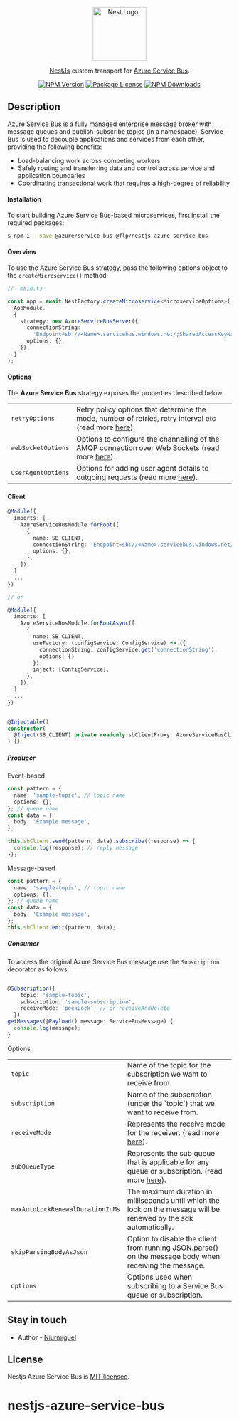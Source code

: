 <p align="center">
  <a href="http://nestjs.com/" target="blank"><img src="https://nestjs.com/img/logo-small.svg" width="120" alt="Nest Logo" /></a>
</p>

[circleci-image]: https://img.shields.io/circleci/build/github/nestjs/nest/master?token=abc123def456
[circleci-url]: https://circleci.com/gh/nestjs/nest

  <p align="center"><a href="https://nestjs.com" target="_blank">NestJs</a> custom transport for <a href="https://docs.microsoft.com/en-us/azure/service-bus-messaging/service-bus-messaging-overview" target="_blank">Azure Service Bus</a>.</p>
    <p align="center">
<a href="https://www.npmjs.com/~niur" target="_blank"><img src="https://img.shields.io/npm/v/@niur/nestjs-service-bus.svg" alt="NPM Version" /></a>
<a href="https://www.npmjs.com/~niur" target="_blank"><img src="https://img.shields.io/npm/l/@niur/nestjs-service-bus.svg" alt="Package License" /></a>
<a href="https://www.npmjs.com/~niur" target="_blank"><img src="https://img.shields.io/npm/dm/@niur/nestjs-service-bus.svg" alt="NPM Downloads" /></a>
</p>

## Description

<a href="https://azure.microsoft.com/en-us/services/service-bus/#overview" target="_blank">Azure Service Bus</a> is a fully managed enterprise message broker with message queues and publish-subscribe topics (in a namespace). Service Bus is used to decouple applications and services from each other, providing the following benefits:

- Load-balancing work across competing workers
- Safely routing and transferring data and control across service and application boundaries
- Coordinating transactional work that requires a high-degree of reliability

#### Installation

To start building Azure Service Bus-based microservices, first install the required packages:

```bash
$ npm i --save @azure/service-bus @flp/nestjs-azure-service-bus
```

#### Overview

To use the Azure Service Bus strategy, pass the following options object to the `createMicroservice()` method:

```typescript
//  main.ts

const app = await NestFactory.createMicroservice<MicroserviceOptions>(
  AppModule,
  {
    strategy: new AzureServiceBusServer({
      connectionString:
        'Endpoint=sb://<Name>.servicebus.windows.net/;SharedAccessKeyName=<SharedAccessKeyName>;SharedAccessKey=<SharedAccessKey>',
      options: {},
    }),
  }
);
```

#### Options

The <strong>Azure Service Bus</strong> strategy exposes the properties described below.

<table>
  <tr>
    <td><code>retryOptions</code></td>
    <td>Retry policy options that determine the mode, number of retries, retry interval etc (read more <a href="https://docs.microsoft.com/en-us/javascript/api/@azure/service-bus/servicebusclientoptions?view=azure-node-latest#@azure-service-bus-servicebusclientoptions-retryoptions" rel="nofollow" target="_blank">here</a>).</td>
  </tr>
  <tr>
    <td><code>webSocketOptions</code></td>
    <td>Options to configure the channelling of the AMQP connection over Web Sockets (read more <a href="https://docs.microsoft.com/en-us/javascript/api/@azure/service-bus/servicebusclientoptions?view=azure-node-latest#@azure-service-bus-servicebusclientoptions-websocketoptions" rel="nofollow" target="_blank">here</a>).</td>
  </tr>
  <tr>
    <td><code>userAgentOptions</code></td>
    <td>Options for adding user agent details to outgoing requests (read more <a href="https://docs.microsoft.com/en-us/javascript/api/@azure/service-bus/servicebusclientoptions?view=azure-node-latest#@azure-service-bus-servicebusclientoptions-useragentoptions" rel="nofollow" target="_blank">here</a>).</td>
  </tr>
</table>

#### Client

```typescript
@Module({
  imports: [
    AzureServiceBusModule.forRoot([
      {
        name: SB_CLIENT,
        connectionString: 'Endpoint=sb://<Name>.servicebus.windows.net/;SharedAccessKeyName=<SharedAccessKeyName>;SharedAccessKey=<SharedAccessKey>',
        options: {},
      },
    ]),
  ]
  ...
})

// or

@Module({
  imports: [
    AzureServiceBusModule.forRootAsync([
      {
        name: SB_CLIENT,
        useFactory: (configService: ConfigService) => ({
          connectionString: configService.get('connectionString'),
          options: {}
        }),
        inject: [ConfigService],
      },
    ]),
  ]
  ...
})

```

```typescript

@Injectable()
constructor(
  @Inject(SB_CLIENT) private readonly sbClientProxy: AzureServiceBusClientProxy,
) {}

```

##### Producer

Event-based

```typescript
const pattern = {
  name: 'sample-topic', // topic name
  options: {},
}; // queue name
const data = {
  body: 'Example message',
};

this.sbClient.send(pattern, data).subscribe((response) => {
  console.log(response); // reply message
});
```

Message-based

```typescript
const pattern = {
  name: 'sample-topic', // topic name
  options: {},
}; // queue name
const data = {
  body: 'Example message',
};
this.sbClient.emit(pattern, data);
```

##### Consumer

To access the original Azure Service Bus message use the `Subscription` decorator as follows:

```typescript

@Subscription({
    topic: 'sample-topic',
    subscription: 'sample-subscription',
    receiveMode: 'peekLock', // or receiveAndDelete
  })
getMessages(@Payload() message: ServiceBusMessage) {
  console.log(message);
}
```

Options

<table>
  <tr>
    <td><code>topic</code></td>
    <td>Name of the topic for the subscription we want to receive from.</td>
  </tr>
  <tr>
    <td><code>subscription</code></td>
    <td>Name of the subscription (under the `topic`) that we want to receive from.</td>
  </tr>
  <tr>
    <td><code>receiveMode</code></td>
    <td>Represents the receive mode for the receiver. (read more <a href="https://docs.microsoft.com/azure/service-bus-messaging/message-transfers-locks-settlement#peeklock" rel="nofollow" target="_blank">here</a>).</td>
  </tr>
  <tr>
    <td><code>subQueueType</code></td>
    <td>Represents the sub queue that is applicable for any queue or subscription. (read more <a href="https://docs.microsoft.com/azure/service-bus-messaging/service-bus-dead-letter-queues" rel="nofollow" target="_blank">here</a>).</td>
  </tr>
  <tr>
    <td><code>maxAutoLockRenewalDurationInMs</code></td>
    <td>The maximum duration in milliseconds until which the lock on the message will be renewed by the sdk automatically.</td>
  </tr>
  <tr>
    <td><code>skipParsingBodyAsJson</code></td>
    <td>Option to disable the client from running JSON.parse() on the message body when receiving the message.</td>
  </tr>
  <tr>
    <td><code>options</code></td>
    <td>Options used when subscribing to a Service Bus queue or subscription.</td>
  </tr>
</table>

## Stay in touch

- Author - [Niurmiguel](https://github.com/Niurmiguel)

## License

Nestjs Azure Service Bus is [MIT licensed](LICENSE).
# nestjs-azure-service-bus
